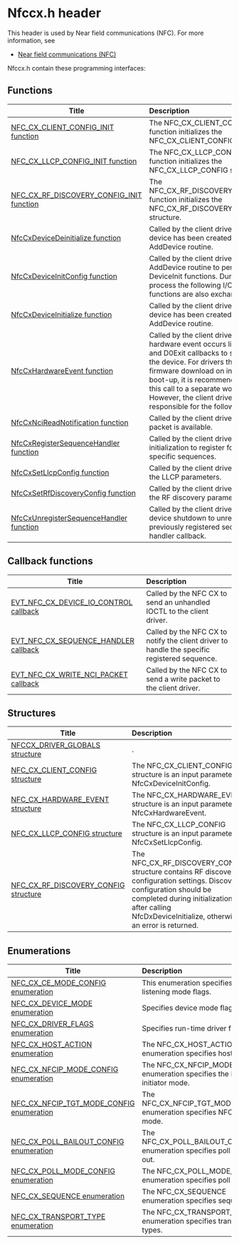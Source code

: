 # Nfccx.h header


This header is used by Near field communications (NFC). For more information, see
- [Near field communications (NFC)](../_nfpdrivers/index.md)

Nfccx.h contain these programming interfaces:


## Functions

| Title   | Description   |
| ---- |:---- |
| [NFC_CX_CLIENT_CONFIG_INIT function](nf-nfccx-nfc-cx-client-config-init.md) | The NFC_CX_CLIENT_CONFIG_INIT function initializes the NFC_CX_CLIENT_CONFIG structure. |
| [NFC_CX_LLCP_CONFIG_INIT function](nf-nfccx-nfc-cx-llcp-config-init.md) | The NFC_CX_LLCP_CONFIG_INIT function initializes the NFC_CX_LLCP_CONFIG structure. |
| [NFC_CX_RF_DISCOVERY_CONFIG_INIT function](nf-nfccx-nfc-cx-rf-discovery-config-init.md) | The NFC_CX_RF_DISCOVERY_CONFIG_INIT function initializes the NFC_CX_RF_DISCOVERY_CONFIG structure. |
| [NfcCxDeviceDeinitialize function](nf-nfccx-nfccxdevicedeinitialize.md) | Called by the client driver after a WDF device has been created during the AddDevice routine. |
| [NfcCxDeviceInitConfig function](nf-nfccx-nfccxdeviceinitconfig.md) | Called by the client driver during its AddDevice routine to perform DeviceInit functions. During this process the following I/O callback functions are also exchanged |
| [NfcCxDeviceInitialize function](nf-nfccx-nfccxdeviceinitialize.md) | Called by the client driver after a WDF device has been created during the AddDevice routine. |
| [NfcCxHardwareEvent function](nf-nfccx-nfccxhardwareevent.md) | Called by the client driver when a hardware event occurs like D0Entry and D0Exit callbacks to start or stop the device. For drivers that require firmware download on initialization or boot-up, it is recommended to move this call to a separate work item. However, the client driver is responsible for the following |
| [NfcCxNciReadNotification function](nf-nfccx-nfccxncireadnotification.md) | Called by the client driver when a read packet is available. |
| [NfcCxRegisterSequenceHandler function](nf-nfccx-nfccxregistersequencehandler.md) | Called by the client driver during initialization to register for handling specific sequences. |
| [NfcCxSetLlcpConfig function](nf-nfccx-nfccxsetllcpconfig.md) | Called by the client driver to configure the LLCP parameters. |
| [NfcCxSetRfDiscoveryConfig function](nf-nfccx-nfccxsetrfdiscoveryconfig.md) | Called by the client driver to configure the RF discovery parameters. |
| [NfcCxUnregisterSequenceHandler function](nf-nfccx-nfccxunregistersequencehandler.md) | Called by the client driver during device shutdown to unregister for the previously registered sequence handler callback. |

## Callback functions

| Title   | Description   |
| ---- |:---- |
| [EVT_NFC_CX_DEVICE_IO_CONTROL callback](nc-nfccx-evt-nfc-cx-device-io-control.md) | Called by the NFC CX to send an unhandled IOCTL to the client driver. |
| [EVT_NFC_CX_SEQUENCE_HANDLER callback](nc-nfccx-evt-nfc-cx-sequence-handler.md) | Called by the NFC CX to notify the client driver to handle the specific registered sequence. |
| [EVT_NFC_CX_WRITE_NCI_PACKET callback](nc-nfccx-evt-nfc-cx-write-nci-packet.md) | Called by the NFC CX to send a write packet to the client driver. |

## Structures

| Title   | Description   |
| ---- |:---- |
| [NFCCX_DRIVER_GLOBALS structure](ns-nfccx--nfccx-driver-globals.md) | . |
| [NFC_CX_CLIENT_CONFIG structure](ns-nfccx--nfc-cx-client-config.md) | The NFC_CX_CLIENT_CONFIG structure is an input parameter to NfcCxDeviceInitConfig. |
| [NFC_CX_HARDWARE_EVENT structure](ns-nfccx--nfc-cx-hardware-event.md) | The NFC_CX_HARDWARE_EVENT structure is an input parameter to NfcCxHardwareEvent. |
| [NFC_CX_LLCP_CONFIG structure](ns-nfccx--nfc-cx-llcp-config.md) | The NFC_CX_LLCP_CONFIG structure is an input parameter to NfcCxSetLlcpConfig. |
| [NFC_CX_RF_DISCOVERY_CONFIG structure](ns-nfccx--nfc-cx-rf-discovery-config.md) | The NFC_CX_RF_DISCOVERY_CONFIG structure contains RF discovery configuration settings. Discovery configuration should be completed during initialization after calling NfcDxDeviceInitialize, otherwise an error is returned. |

## Enumerations

| Title   | Description   |
| ---- |:---- |
| [NFC_CX_CE_MODE_CONFIG enumeration](ne-nfccx--nfc-cx-ce-mode-config.md) | This enumeration specifies CE listening mode flags. |
| [NFC_CX_DEVICE_MODE enumeration](ne-nfccx--nfc-cx-device-mode.md) | Specifies device mode flags. |
| [NFC_CX_DRIVER_FLAGS enumeration](ne-nfccx--nfc-cx-driver-flags.md) | Specifies run-time driver flags. |
| [NFC_CX_HOST_ACTION enumeration](ne-nfccx--nfc-cx-host-action.md) | The NFC_CX_HOST_ACTION enumeration specifies host actions. |
| [NFC_CX_NFCIP_MODE_CONFIG enumeration](ne-nfccx--nfc-cx-nfcip-mode-config.md) | The NFC_CX_NFCIP_MODE_CONFIG enumeration specifies the NFC-IP initiator mode. |
| [NFC_CX_NFCIP_TGT_MODE_CONFIG enumeration](ne-nfccx--nfc-cx-nfcip-tgt-mode-config.md) | The NFC_CX_NFCIP_TGT_MODE_CONFIG enumeration specifies NFC-IP target mode. |
| [NFC_CX_POLL_BAILOUT_CONFIG enumeration](ne-nfccx--nfc-cx-poll-bailout-config.md) | The NFC_CX_POLL_BAILOUT_CONFIG enumeration specifies poll mode bail out. |
| [NFC_CX_POLL_MODE_CONFIG enumeration](ne-nfccx--nfc-cx-poll-mode-config.md) | The NFC_CX_POLL_MODE_CONFIG enumeration specifies poll mode. |
| [NFC_CX_SEQUENCE enumeration](ne-nfccx--nfc-cx-sequence.md) | The NFC_CX_SEQUENCE enumeration specifies sequences. |
| [NFC_CX_TRANSPORT_TYPE enumeration](ne-nfccx--nfc-cx-transport-type.md) | The NFC_CX_TRANSPORT_TYPE enumeration specifies transport types. |
